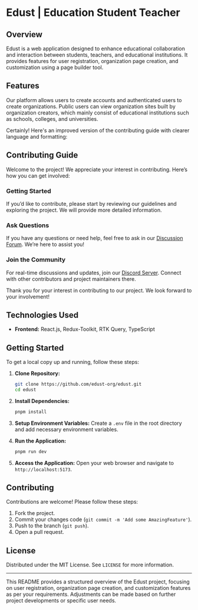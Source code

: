 # Edust | Education Student Teacher

## Overview

Edust is a web application designed to enhance educational collaboration and interaction between students, teachers, and educational institutions. It provides features for user registration, organization page creation, and customization using a page builder tool.

## Features

Our platform allows users to create accounts and authenticated users to create organizations. Public users can view organization sites built by organization creators, which mainly consist of educational institutions such as schools, colleges, and universities.

Certainly! Here's an improved version of the contributing guide with clearer language and formatting:

## Contributing Guide

Welcome to the project! We appreciate your interest in contributing. Here’s how you can get involved:

### **Getting Started**

If you’d like to contribute, please start by reviewing our guidelines and exploring the project. We will provide more detailed information.

### **Ask Questions**

If you have any questions or need help, feel free to ask in our [Discussion Forum](https://github.com/edust-org/edust/discussions). We’re here to assist you!

### **Join the Community**

For real-time discussions and updates, join our [Discord Server](https://discord.gg/k4V3QcpAZH). Connect with other contributors and project maintainers there.

Thank you for your interest in contributing to our project. We look forward to your involvement!

## Technologies Used

- **Frontend:** React.js, Redux-Toolkit, RTK Query, TypeScript

## Getting Started

To get a local copy up and running, follow these steps:

1. **Clone Repository:**

   ```bash
   git clone https://github.com/edust-org/edust.git
   cd edust
   ```

2. **Install Dependencies:**

   ```bash
   pnpm install
   ```

3. **Setup Environment Variables:**
   Create a `.env` file in the root directory and add necessary environment variables.

4. **Run the Application:**

   ```bash
   pnpm run dev
   ```

5. **Access the Application:**
   Open your web browser and navigate to `http://localhost:5173`.

## Contributing

Contributions are welcome! Please follow these steps:

1. Fork the project.
2. Commit your changes code (`git commit -m 'Add some AmazingFeature'`).
3. Push to the branch (`git push`).
4. Open a pull request.

## License

Distributed under the MIT License. See `LICENSE` for more information.

---

This README provides a structured overview of the Edust project, focusing on user registration, organization page creation, and customization features as per your requirements. Adjustments can be made based on further project developments or specific user needs.
